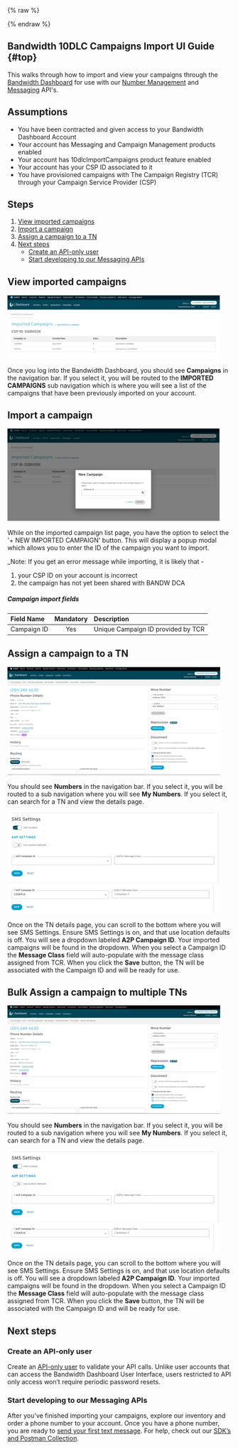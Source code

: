 {% raw %}
<section class="campaignManagementGuides">
{% endraw %}

# Bandwidth 10DLC Campaigns Import UI Guide {#top}

This walks through how to import and view your campaigns through the [Bandwidth Dashboard](dashboard.bandwidth.com) for use with our [Number Management](../../numbers/about.md) and [Messaging](../../messaging/about.md) API's.

## Assumptions
* You have been contracted and given access to your Bandwidth Dashboard Account
* Your account has Messaging and Campaign Management products enabled
* Your account has 10dlcImportCampaigns product feature enabled
* Your account has your CSP ID associated to it
* You have provisioned campaigns with The Campaign Registry (TCR) through your Campaign Service Provider (CSP)

## Steps
1. [View imported campaigns](#view-imported-campaigns)
1. [Import a campaign](#import-a-campaign)
1. [Assign a campaign to a TN](#assign-a-campaign-to-a-tn)
1. [Next steps](#next-steps)
    * [Create an API-only user](#create-an-api-only-user)
    * [Start developing to our Messaging APIs](#start-developing-to-our-messaging-apis)

## View imported campaigns
<img src="../../images/campaign-import-list.png" style="max-width:95%">

Once you log into the Bandwidth Dashboard, you should see **Campaigns** in the navigation bar. 
If you select it, you will be routed to the **IMPORTED CAMPAIGNS** sub navigation 
which is where you will see a list of the campaigns that have been previously imported on your account. 

## Import a campaign
<img src="../../images/campaign-import-modal.png" style="max-width:95%">

While on the imported campaign list page, you have the option to select the '+ NEW IMPORTED CAMPAIGN' button.
This will display a popup modal which allows you to enter the ID of the campaign you want to import.

_Note: If you get an error message while importing, it is likely that -
1) your CSP ID on your account is incorrect
2) the campaign has not yet been shared with BANDW DCA

##### Campaign import fields
| Field Name                     | Mandatory | Description                                                                                                                        |
|:-------------------------------|:---------:|:-----------------------------------------------------------------------------------------------------------------------------------|
| Campaign ID                    | Yes       | Unique Campaign ID provided by TCR                                                                                                       |

## Assign a campaign to a TN
<img src="../../images/tn-option-order-1.png" style="max-width:95%">

You should see **Numbers** in the navigation bar. 
If you select it, you will be routed to a sub navigation where you will see **My Numbers**.
If you select it, can search for a TN and view the details page.

<img src="../../images/tn-option-order-2.png" style="max-width:95%">
<img src="../../images/tn-option-order-3.png" style="max-width:95%">

Once on the TN details page, you can scroll to the bottom where you will see SMS Settings. 
Ensure SMS Settings is on, and that use location defaults is off. 
You will see a dropdown labeled **A2P Campaign ID**. 
Your imported campaigns will be found in the dropdown. 
When you select a Campaign ID the **Message Class** field will auto-populate with the message class assigned from TCR.
When you click the **Save** button, the TN will be associated with the Campaign ID and will be ready for use.

## Bulk Assign a campaign to multiple TNs
<img src="../../images/tn-option-order-1.png" style="max-width:95%">

You should see **Numbers** in the navigation bar. 
If you select it, you will be routed to a sub navigation where you will see **My Numbers**.
If you select it, can search for a TN and view the details page.

<img src="../../images/tn-option-order-2.png" style="max-width:95%">
<img src="../../images/tn-option-order-3.png" style="max-width:95%">

Once on the TN details page, you can scroll to the bottom where you will see SMS Settings. 
Ensure SMS Settings is on, and that use location defaults is off. 
You will see a dropdown labeled **A2P Campaign ID**. 
Your imported campaigns will be found in the dropdown. 
When you select a Campaign ID the **Message Class** field will auto-populate with the message class assigned from TCR.
When you click the **Save** button, the TN will be associated with the Campaign ID and will be ready for use.

## Next steps
### Create an API-only user
Create an [API-only user](../../guides/accountCredentials.md) to validate your API calls. Unlike user accounts that can access the Bandwidth Dashboard User Interface, users restricted to API only access won’t require periodic password resets.

### Start developing to our Messaging APIs
After you've finished importing your campaigns, explore our inventory and order a phone number to your account. Once you have a phone number, you are ready to [send your first text message](../../messaging/methods/messages/createMessage.md). For help, check out our [SDK’s and Postman Collection](../../sdks/about.md).
